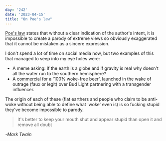 ```yaml
---
day: '242'
date: '2023-04-15'
title: "On Poe's law"
---
```


[Poe's law](https://en.wikipedia.org/wiki/Poe%27s_law) states that without a clear indication of the author's intent, it is impossible to create a parody of extreme views so obviously exaggerated that it cannot be mistaken as a sincere expression.

I don't spend a lot of time on social media now, but two examples of this that managed to seep into my eye holes were:

- A meme asking: If the earth is a globe and if gravity is real why doesn't all the water run to the southern hemisphere?
- A [commercial](https://www.youtube.com/watch?v=KUokwmZcFMM) for a '100% woke-free beer', launched in the wake of outrage (faux or legit) over Bud Light partnering with a transgender influencer.

The origin of each of these (flat earthers and people who claim to be anti-woke without being able to define what 'woke' even is) is so fucking stupid they've become impossible to parody.

> It's better to keep your mouth shut and appear stupid than open it and remove all doubt

_-Mark Twain_
